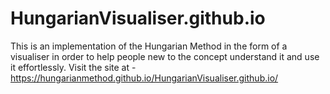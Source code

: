 # HungarianVisualiser.github.io
This is an implementation of the Hungarian Method in the form of a visualiser in order to help people new to the concept understand it and use it effortlessly.
Visit the site at - https://hungarianmethod.github.io/HungarianVisualiser.github.io/
